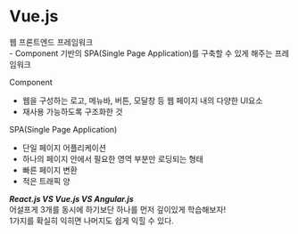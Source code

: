 <h1>Vue.js</h1>
웹 프론트엔드 프레임워크<br/>
- Component 기반의 SPA(Single Page Application)를 구축할 수 있게 해주는 프레임워크

Component
- 웹을 구성하는 로고, 메뉴바, 버튼, 모달창 등 웹 페이지 내의 다양한 UI요소
- 재사용 가능하도록 구조화한 것

SPA(Single Page Application)
- 단일 페이지 어플리케이션
- 하나의 페이지 안에서 필요한 영역 부분만 로딩되는 형태
- 빠른 페이지 변환
- 적은 트래픽 양

***React.js VS Vue.js VS Angular.js*** <br/>
어설프게 3개를 동시에 하기보단 하나를 먼저 깊이있게 학습해보자! <br/>
1가지를 확실히 익히면 나머지도 쉽게 익힐 수 있다.
